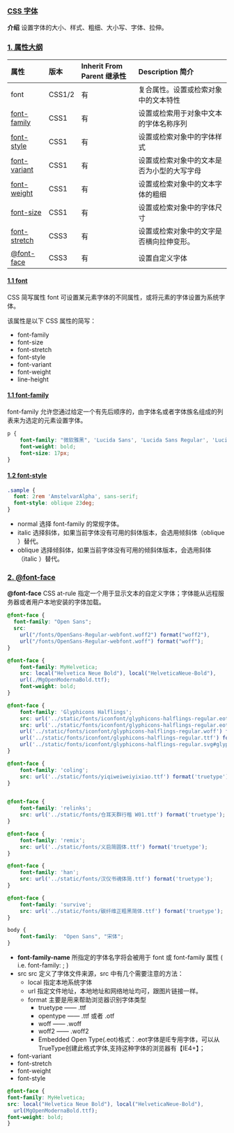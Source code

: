 ### [CSS 字体](#)
**介绍** 设置字体的大小、样式、粗细、大小写、字体、拉伸。

### [1. 属性大纲](#)

| 属性                                                                            | 版本	     |Inherit From Parent 继承性|	Description 简介|
|:------------------------------------------------------------------------------|:--------|:----|:----|
| font                                                                          |CSS1/2|有|复合属性。设置或检索对象中的文本特性|
| [font-family](https://developer.mozilla.org/zh-CN/docs/Web/CSS/font-family)   |CSS1|有|设置或检索用于对象中文本的字体名称序列|
| [font-style](https://developer.mozilla.org/zh-CN/docs/Web/CSS/font-style)     |CSS1|有|设置或检索对象中的字体样式|
| [font-variant](https://developer.mozilla.org/zh-CN/docs/Web/CSS/font-variant) |CSS1|有|设置或检索对象中的文本是否为小型的大写字母|
| [font-weight](https://developer.mozilla.org/zh-CN/docs/Web/CSS/font-weight)   |CSS1|有|设置或检索对象中的文本字体的粗细|
| [font-size](https://developer.mozilla.org/zh-CN/docs/Web/CSS/font-weight)     |CSS1|有|设置或检索对象中的字体尺寸|
| [font-stretch](https://developer.mozilla.org/zh-CN/docs/Web/CSS/font-stretch) |CSS3|有|设置或检索对象中的文字是否横向拉伸变形。|
| [@font-face](https://developer.mozilla.org/zh-CN/docs/Web/CSS/@font-face)     |CSS3|有|设置自定义字体|

#### [1.1 font](#)
CSS 简写属性 font 可设置某元素字体的不同属性，或将元素的字体设置为系统字体。

该属性是以下 CSS 属性的简写：
* font-family
* font-size
* font-stretch
* font-style
* font-variant
* font-weight
* line-height

#### [1.1 font-family](#)
font-family 允许您通过给定一个有先后顺序的，由字体名或者字体族名组成的列表来为选定的元素设置字体。

```css
p {
    font-family: "微软雅黑", 'Lucida Sans', 'Lucida Sans Regular', 'Lucida Grande', 'Lucida Sans Unicode', Geneva, Verdana, sans-serif;
    font-weight: bold;
    font-size: 17px;
}
```

#### [1.2 font-style](#)

```css
.sample {
  font: 2rem 'AmstelvarAlpha', sans-serif;
  font-style: oblique 23deg;
}
```

* normal 选择 font-family 的常规字体。
* italic 选择斜体，如果当前字体没有可用的斜体版本，会选用倾斜体（oblique ）替代。
* oblique 选择倾斜体，如果当前字体没有可用的倾斜体版本，会选用斜体（italic ）替代。

### [2. @font-face](#)
**@font-face** CSS at-rule 指定一个用于显示文本的自定义字体；字体能从远程服务器或者用户本地安装的字体加载。

```css
@font-face {
  font-family: "Open Sans";
  src:
    url("/fonts/OpenSans-Regular-webfont.woff2") format("woff2"),
    url("/fonts/OpenSans-Regular-webfont.woff") format("woff");
}

@font-face {
    font-family: MyHelvetica;
    src: local("Helvetica Neue Bold"), local("HelveticaNeue-Bold"),
    url(./MgOpenModernaBold.ttf);
    font-weight: bold;
}

@font-face {
    font-family: 'Glyphicons Halflings';
    src: url('../static/fonts/iconfont/glyphicons-halflings-regular.eot');
    src: url('../static/fonts/iconfont/glyphicons-halflings-regular.eot?#iefix') format('embedded-opentype'),
    url('../static/fonts/iconfont/glyphicons-halflings-regular.woff') format('woff'),
    url('../static/fonts/iconfont/glyphicons-halflings-regular.ttf') format('truetype'),
    url('../static/fonts/iconfont/glyphicons-halflings-regular.svg#glyphicons_halflingsregular') format('svg');
}

@font-face {
    font-family: 'coling';
    src: url('../static/fonts/yiqiweiweiyixiao.ttf') format('truetype');
}


@font-face {
    font-family: 'relinks';
    src: url('../static/fonts/仓耳天群行楷 W01.ttf') format('truetype');
}

@font-face {
    font-family: 'remix';
    src: url('../static/fonts/义启简圆体.ttf') format('truetype');
}

@font-face {
    font-family: 'han';
    src: url('../static/fonts/汉仪书魂体简.ttf') format('truetype');
}

@font-face {
    font-family: 'survive';
    src: url('../static/fonts/碳纤维正粗黑简体.ttf') format('truetype');
}

body {
    font-family:  "Open Sans", "宋体";
}
```
* **font-family-name** 所指定的字体名字将会被用于 font 或 font-family 属性 ( i.e. font-family: <family-name>; )
* src src 定义了字体文件来源，src 中有几个需要注意的方法：
   * local 指定本地系统字体
   * url 指定文件地址，本地地址和网络地址均可，跟图片链接一样。
   * format 主要是用来帮助浏览器识别字体类型
     * truetype —— .ttf
     * opentype —— .ttf 或者 .otf
     * woff —— .woff
     * woff2 —— .woff2
     * Embedded Open Type(.eot)格式：.eot字体是IE专用字体，可以从TrueType创建此格式字体,支持这种字体的浏览器有【IE4+】；
* font-variant
* font-stretch
* font-weight
* font-style

```css
@font-face {
font-family: MyHelvetica;
src: local("Helvetica Neue Bold"), local("HelveticaNeue-Bold"),
  url(MgOpenModernaBold.ttf);
font-weight: bold;
}
```